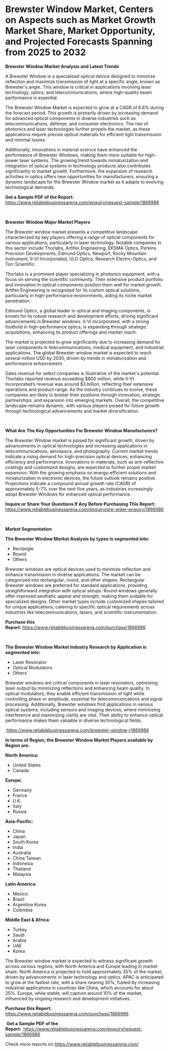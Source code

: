 <p><h1>Brewster Window Market, Centers on Aspects such as Market Growth Market Share, Market Opportunity, and Projected Forecasts Spanning from 2025 to 2032</h1></p><p><strong>Brewster Window Market Analysis and Latest Trends</strong></p>
<p><p>A Brewster Window is a specialized optical device designed to minimize reflection and maximize transmission of light at a specific angle, known as Brewster's angle. This window is critical in applications involving laser technology, optics, and telecommunications, where high-quality beam performance is essential. </p><p>The Brewster Window Market is expected to grow at a CAGR of 6.6% during the forecast period. This growth is primarily driven by increasing demand for advanced optical components in diverse industries such as telecommunications, defense, and consumer electronics. The rise of photonics and laser technologies further propels the market, as these applications require precise optical materials for efficient light transmission and minimal losses. </p><p>Additionally, innovations in material science have enhanced the performance of Brewster Windows, making them more suitable for high-power laser systems. The growing trend towards miniaturization and integration of optical systems in technology products also contributes significantly to market growth. Furthermore, the expansion of research activities in optics offers new opportunities for manufacturers, ensuring a dynamic landscape for the Brewster Window market as it adapts to evolving technological demands.</p></p>
<p><strong>Get a Sample PDF of the Report:&nbsp;</strong> <a href="https://www.reliablebusinessarena.com/enquiry/request-sample/1866986?utm_campaign=2039&utm_medium=2&utm_source=Github&utm_content=ia&utm_term=06042025&utm_id=brewster-window">https://www.reliablebusinessarena.com/enquiry/request-sample/1866986</a></p>
<p>&nbsp;</p>
<p><strong>Brewster Window Major Market Players</strong></p>
<p><p>The Brewster window market presents a competitive landscape characterized by key players offering a range of optical components for various applications, particularly in laser technology. Notable companies in this sector include Thorlabs, Artifex Engineering, EKSMA Optics, Perkins Precision Developments, Edmund Optics, Newport, Rocky Mountain Instrument, II-VI Incorporated, ULO Optics, Research Electro-Optics, and Torr Scientific.</p><p>Thorlabs is a prominent player specializing in photonics equipment, with a focus on serving the scientific community. Their extensive product portfolio and innovation in optical components position them well for market growth. Artifex Engineering is recognized for its custom optical solutions, particularly in high-performance environments, aiding its niche market penetration.</p><p>Edmund Optics, a global leader in optical and imaging components, is known for its robust research and development efforts, driving significant advancements in Brewster windows. II-VI Incorporated, with a strong foothold in high-performance optics, is expanding through strategic acquisitions, enhancing its product offerings and market reach.</p><p>The market is projected to grow significantly due to increasing demand for laser components in telecommunications, medical equipment, and industrial applications. The global Brewster window market is expected to reach several million USD by 2030, driven by trends in miniaturization and performance enhancement.</p><p>Sales revenue for select companies is illustrative of the market's potential. Thorlabs reported revenue exceeding $800 million, while II-VI Incorporated’s revenue was around $3 billion, reflecting their extensive operations and product range. As the industry continues to evolve, these companies are likely to bolster their positions through innovation, strategic partnerships, and expansion into emerging markets. Overall, the competitive landscape remains dynamic, with various players poised for future growth through technological advancements and market diversification.</p></p>
<p>&nbsp;</p>
<p><strong>What Are The Key Opportunities For Brewster Window Manufacturers?</strong></p>
<p><p>The Brewster Window market is poised for significant growth, driven by advancements in optical technologies and increasing applications in telecommunications, aerospace, and photography. Current market trends indicate a rising demand for high-precision optical devices, enhancing efficiency and performance. Innovations in materials, such as anti-reflective coatings and customized designs, are expected to further propel market expansion. With the growing emphasis on energy-efficient solutions and miniaturization in electronic devices, the future outlook remains positive. Projections indicate a compound annual growth rate (CAGR) of approximately 5-7% over the next five years, as industries increasingly adopt Brewster Windows for enhanced optical performance.</p></p>
<p><strong>Inquire or Share Your Questions If Any Before Purchasing This Report:</strong> <a href="https://www.reliablebusinessarena.com/enquiry/pre-order-enquiry/1866986?utm_campaign=2039&utm_medium=2&utm_source=Github&utm_content=ia&utm_term=06042025&utm_id=brewster-window">https://www.reliablebusinessarena.com/enquiry/pre-order-enquiry/1866986</a></p>
<p>&nbsp;</p>
<p><strong>Market Segmentation</strong></p>
<p><strong>The Brewster Window Market Analysis by types is segmented into:</strong></p>
<p><ul><li>Rectangle</li><li>Round</li><li>Others</li></ul></p>
<p><p>Brewster windows are optical devices used to minimize reflection and enhance transmission in diverse applications. The market can be categorized into rectangular, round, and other shapes. Rectangular Brewster windows are preferred for standard applications, providing straightforward integration with optical setups. Round windows generally offer improved aesthetic appeal and strength, making them suitable for specialized designs. Other market types include customized shapes tailored for unique applications, catering to specific optical requirements across industries like telecommunications, lasers, and scientific instrumentation.</p></p>
<p><strong>Purchase this Report:&nbsp;</strong><a href="https://www.reliablebusinessarena.com/purchase/1866986?utm_campaign=2039&utm_medium=2&utm_source=Github&utm_content=ia&utm_term=06042025&utm_id=brewster-window">https://www.reliablebusinessarena.com/purchase/1866986</a></p>
<p>&nbsp;</p>
<p><strong>The Brewster Window Market Industry Research by Application is segmented into:</strong></p>
<p><ul><li>Laser Resonator</li><li>Optical Modulators</li><li>Others</li></ul></p>
<p><p>Brewster windows are critical components in laser resonators, optimizing laser output by minimizing reflections and enhancing beam quality. In optical modulators, they enable efficient transmission of light while controlling phase or amplitude, essential for telecommunications and signal processing. Additionally, Brewster windows find applications in various optical systems, including sensors and imaging devices, where minimizing interference and maximizing clarity are vital. Their ability to enhance optical performance makes them valuable in diverse technological fields.</p></p>
<p><a href="https://www.reliablebusinessarena.com/brewster-window-r1866986?utm_campaign=2039&utm_medium=2&utm_source=Github&utm_content=ia&utm_term=06042025&utm_id=brewster-window">&nbsp;https://www.reliablebusinessarena.com/brewster-window-r1866986</a></p>
<p><strong>In terms of Region, the Brewster Window Market Players available by Region are:</strong></p>
<p>
    <p> <strong> North America: </strong>
        <ul>
            <li>United States</li>
            <li>Canada</li>
        </ul>
        </p> 
    <p> <strong> Europe: </strong>
        <ul>
            <li>Germany</li>
            <li>France</li>
            <li>U.K.</li>
            <li>Italy</li>
            <li>Russia</li>
        </ul>
        </p> 
    <p> <strong> Asia-Pacific: </strong>
        <ul>
            <li>China</li>
            <li>Japan</li>
            <li>South Korea</li>
            <li>India</li>
            <li>Australia</li>
            <li>China Taiwan</li>
            <li>Indonesia</li>
            <li>Thailand</li>
            <li>Malaysia</li>
        </ul>
        </p> 
    <p> <strong> Latin America: </strong>
        <ul>
            <li>Mexico</li>
            <li>Brazil</li>
            <li>Argentina Korea</li>
            <li>Colombia</li>
        </ul>
        </p> 
    <p> <strong> Middle East & Africa: </strong>
        <ul>
            <li>Turkey</li>
            <li>Saudi</li>
            <li>Arabia</li>
            <li>UAE</li>
            <li>Korea</li>
        </ul>
    </p>
    </p>
<p><p>The Brewster window market is expected to witness significant growth across various regions, with North America and Europe leading in market share. North America is projected to hold approximately 35% of the market, driven by advancements in laser technology and optics. APAC is anticipated to grow at the fastest rate, with a share nearing 30%, fueled by increasing industrial applications in countries like China, which accounts for about 25%. Europe, while stable, will capture around 10% of the market, influenced by ongoing research and development initiatives.</p></p>
<p><strong>Purchase this Report: </strong><a href="https://www.reliablebusinessarena.com/purchase/1866986?utm_campaign=2039&utm_medium=2&utm_source=Github&utm_content=ia&utm_term=06042025&utm_id=brewster-window">https://www.reliablebusinessarena.com/purchase/1866986</a></p>
<p>&nbsp;<strong>Get a Sample PDF of the Report:&nbsp;&nbsp;</strong><a href="https://www.reliablebusinessarena.com/enquiry/request-sample/1866986?utm_campaign=2039&utm_medium=2&utm_source=Github&utm_content=ia&utm_term=06042025&utm_id=brewster-window">https://www.reliablebusinessarena.com/enquiry/request-sample/1866986</a></p>
<p><strong></strong></p>
<p>Check more reports on <a href="https://www.reliablebusinessarena.com/?utm_campaign=2039&utm_medium=2&utm_source=Github&utm_content=ia&utm_term=06042025&utm_id=brewster-window">https://www.reliablebusinessarena.com/</a></p>